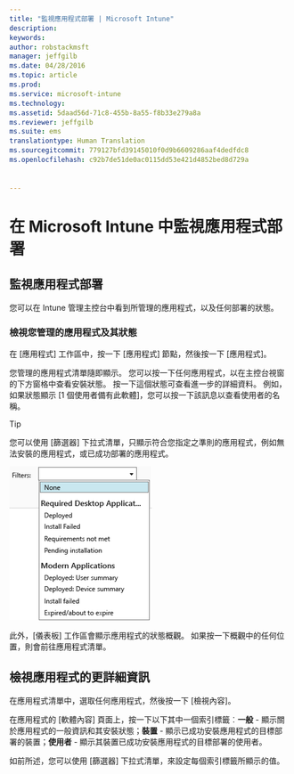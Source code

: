 ```yaml
---
title: "監視應用程式部署 | Microsoft Intune"
description: 
keywords: 
author: robstackmsft
manager: jeffgilb
ms.date: 04/28/2016
ms.topic: article
ms.prod: 
ms.service: microsoft-intune
ms.technology: 
ms.assetid: 5daad56d-71c8-455b-8a55-f8b33e279a8a
ms.reviewer: jeffgilb
ms.suite: ems
translationtype: Human Translation
ms.sourcegitcommit: 779127bfd39145010f0d9b6609286aaf4dedfdc8
ms.openlocfilehash: c92b7de51de0ac0115dd53e421d4852bed8d729a


---
```



# 在 Microsoft Intune 中監視應用程式部署

## 監視應用程式部署
您可以在 Intune 管理主控台中看到所管理的應用程式，以及任何部署的狀態。

### 檢視您管理的應用程式及其狀態
在 [應用程式] 工作區中，按一下 [應用程式] 節點，然後按一下 [應用程式]。

您管理的應用程式清單隨即顯示。 您可以按一下任何應用程式，以在主控台視窗的下方窗格中查看安裝狀態。 按一下這個狀態可查看進一步的詳細資料。 例如，如果狀態顯示 [1 個使用者備有此軟體]，您可以按一下該訊息以查看使用者的名稱。

> [!TIP]
> 您可以使用 [篩選器] 下拉式清單，只顯示符合您指定之準則的應用程式，例如無法安裝的應用程式，或已成功部署的應用程式。
> 
> ![應用程式篩選器範例](./media/app-filters.png)

此外，[儀表板] 工作區會顯示應用程式的狀態概觀。 如果按一下概觀中的任何位置，則會前往應用程式清單。

## 檢視應用程式的更詳細資訊
在應用程式清單中，選取任何應用程式，然後按一下 [檢視內容]。

在應用程式的 [軟體內容] 頁面上，按一下以下其中一個索引標籤︰**一般** - 顯示關於應用程式的一般資訊和其安裝狀態；**裝置** - 顯示已成功安裝應用程式的目標部署的裝置；**使用者** - 顯示其裝置已成功安裝應用程式的目標部署的使用者。

如前所述，您可以使用 [篩選器] 下拉式清單，來設定每個索引標籤所顯示的值。






<!--HONumber=Jun16_HO4-->


